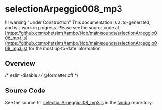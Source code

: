 # selectionArpeggio008_mp3

!!! warning "Under Construction"
    This documentation is auto-generated, and is a work in progress. Please see the source code at
    [https://github.com/phetsims/tambo/blob/main/sounds/selectionArpeggio008_mp3.js](https://github.com/phetsims/tambo/blob/main/sounds/selectionArpeggio008_mp3.js) for the most up-to-date information.

## Overview

/* eslint-disable */
/* @formatter:off */



## Source Code

See the source for [selectionArpeggio008_mp3.js](https://github.com/phetsims/tambo/blob/main/sounds/selectionArpeggio008_mp3.js) in the [tambo](https://github.com/phetsims/tambo) repository.
